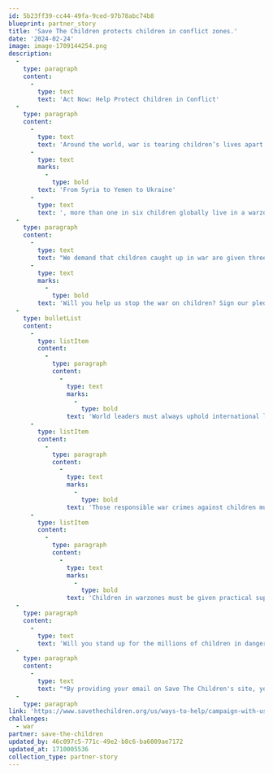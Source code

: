 ```yaml
---
id: 5b23ff39-cc44-49fa-9ced-97b78abc74b8
blueprint: partner_story
title: 'Save The Children protects children in conflict zones.'
date: '2024-02-24'
image: image-1709144254.png
description:
  -
    type: paragraph
    content:
      -
        type: text
        text: 'Act Now: Help Protect Children in Conflict'
  -
    type: paragraph
    content:
      -
        type: text
        text: 'Around the world, war is tearing children’s lives apart. '
      -
        type: text
        marks:
          -
            type: bold
        text: 'From Syria to Yemen to Ukraine'
      -
        type: text
        text: ', more than one in six children globally live in a warzone.'
  -
    type: paragraph
    content:
      -
        type: text
        text: "We demand that children caught up in war are given three things: safety, justice and the  practical help they need.\_"
      -
        type: text
        marks:
          -
            type: bold
        text: 'Will you help us stop the war on children? Sign our pledge:'
  -
    type: bulletList
    content:
      -
        type: listItem
        content:
          -
            type: paragraph
            content:
              -
                type: text
                marks:
                  -
                    type: bold
                text: 'World leaders must always uphold international law to protect children in conflict.'
      -
        type: listItem
        content:
          -
            type: paragraph
            content:
              -
                type: text
                marks:
                  -
                    type: bold
                text: 'Those responsible war crimes against children must be held to account'
      -
        type: listItem
        content:
          -
            type: paragraph
            content:
              -
                type: text
                marks:
                  -
                    type: bold
                text: 'Children in warzones must be given practical support on the ground to protect and care for them, and to help them recover.'
  -
    type: paragraph
    content:
      -
        type: text
        text: 'Will you stand up for the millions of children in danger? By demanding change from governments, and by supporting Save the Children’s recovery programs helping children in conflict-affected regions, you can make a practical difference to children’s lives in war zones.'
  -
    type: paragraph
    content:
      -
        type: text
        text: "*By providing your email on Save The Children's site, you will start receiving news of your generosity in action, including inspiring children's stories, emergency alerts and ways to get involved."
  -
    type: paragraph
link: 'https://www.savethechildren.org/us/ways-to-help/campaign-with-us/stop-war-on-children'
challenges:
  - war
partner: save-the-children
updated_by: 46c097c5-771c-49e2-b8c6-ba6009ae7172
updated_at: 1710005536
collection_type: partner-story
---
```

